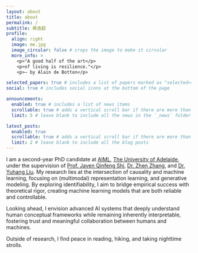 ```yaml
---
layout: about
title: about
permalink: /
subtitle: 蔡逸超
profile:
  align: right
  image: me.jpg
  image_circular: false # crops the image to make it circular
  more_info: >
    <p>"A good half of the art</p>
    <p>of living is resilience."</p>
    <p>— by Alain de Botton</p>

selected_papers: true # includes a list of papers marked as "selected={true}"
social: true # includes social icons at the bottom of the page

announcements:
  enabled: true # includes a list of news items
  scrollable: true # adds a vertical scroll bar if there are more than 3 news items
  limit: 5 # leave blank to include all the news in the `_news` folder

latest_posts:
  enabled: true
  scrollable: true # adds a vertical scroll bar if there are more than 3 new posts items
  limit: 2 # leave blank to include all the blog posts
---
```


I am a second-year PhD candidate at <a href='https://www.adelaide.edu.au/aiml'>AIML</a>, <a href='https://www.adelaide.edu.au/'>The University of Adelaide</a>, under the supervision of <a href='https://cs.adelaide.edu.au/~javen/'>Prof. Javen Qinfeng Shi</a>, <a href='https://zzhang.org/'>Dr. Zhen Zhang</a>, and <a href='https://sites.google.com/view/yuhangliu/homepage'>Dr. Yuhang Liu</a>. My research lies at the intersection of causality and machine learning, focusing on (multimodal) representation learning, and generative modeling. By exploring identifiability, I aim to bridge empirical success with theoretical rigor, creating machine learning models that are both reliable and controllable.

Looking ahead, I envision advanced AI systems that deeply understand human conceptual frameworks while remaining inherently interpretable, fostering trust and meaningful collaboration between humans and machines.

Outside of research, I find peace in reading, hiking, and taking nighttime strolls.